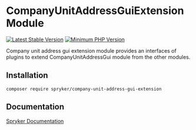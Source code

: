 # CompanyUnitAddressGuiExtension Module
[![Latest Stable Version](https://poser.pugx.org/spryker/company-unit-address-gui-extension/v/stable.svg)](https://packagist.org/packages/spryker/company-unit-address-gui-extension)
[![Minimum PHP Version](https://img.shields.io/badge/php-%3E%3D%208.2-8892BF.svg)](https://php.net/)

Company unit address gui extension module provides an interfaces of plugins to extend CompanyUnitAddressGui module from the other modules.

## Installation

```
composer require spryker/company-unit-address-gui-extension
```

## Documentation

[Spryker Documentation](https://docs.spryker.com)
